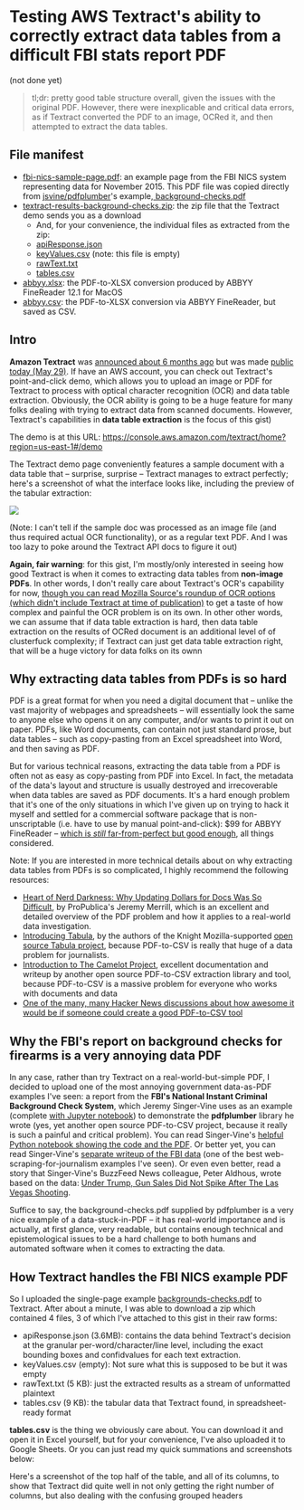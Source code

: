 # Testing AWS Textract's ability to correctly extract data tables from a difficult FBI stats report PDF

(not done yet)

> tl;dr: pretty good table structure overall, given the issues with the original PDF. However, there were inexplicable and critical data errors, as if Textract converted the PDF to an image, OCRed it, and then attempted to extract the data tables.
> 



## File manifest

- [fbi-nics-sample-page.pdf](fbi-nics-sample-page.pdf): an example page from the FBI NICS system representing data for November 2015. This PDF file was copied directly from [jsvine/pdfplumber](https://github.com/jsvine/pdfplumber/blob/master/examples/pdfs/background-checks.pdf)'s example,[ background-checks.pdf](https://github.com/jsvine/pdfplumber/blob/master/examples/pdfs/background-checks.pdf)
- [textract-results-background-checks.zip](results/textract-results-background-checks.zip): the zip file that the Textract demo sends you as a download
    - And, for your convenience, the individual files as extracted from the zip:
     - [apiResponse.json](textract-results-background-checks-zip/apiResponse.json)
     - [keyValues.csv](textract-results-background-checks-zip/keyValues.csv) (note: this file is empty)
     - [rawText.txt](textract-results-background-checks-zip/rawText.txt)
     - [tables.csv](textract-results-background-checks-zip/tables.csv)
- [abbyy.xlsx](results/abbyy.xlsx): the PDF-to-XLSX conversion produced by ABBYY FineReader 12.1 for MacOS
- [abbyy.csv](results/abbyy.csv): the PDF-to-XLSX conversion via ABBYY FineReader, but saved as CSV. 


## Intro


**Amazon Textract** was [announced about 6 months ago](https://news.ycombinator.com/item?id=18554122) but was made [public today (May 29)](https://finance.yahoo.com/news/aws-announces-general-availability-amazon-220000840.html). If have an AWS account, you can check out Textract's point-and-click demo, which allows you to upload an image or PDF for Textract to process with optical character recognition (OCR) and data table extraction. Obviously, the OCR ability is going to be a huge feature for many folks dealing with trying to extract data from scanned documents. However, Textract's capabilities in **data table extraction** is the focus of this gist)

The demo is at this URL: https://console.aws.amazon.com/textract/home?region=us-east-1#/demo


The Textract demo page conveniently features a sample document with a data table that – surprise, surprise – Textract manages to extract perfectly; here's a screenshot of what the interface looks like, including the preview of the tabular extraction:

<a href="https://console.aws.amazon.com/textract/home?region=us-east-1#/demo">
<img src="https://user-images.githubusercontent.com/121520/58604820-4a47ee00-8285-11e9-86eb-14de20306709.png">
</a>


(Note: I can't tell if the sample doc was processed as an image file (and thus required actual OCR functionality), or as a regular text PDF. And I was too lazy to poke around the Textract API docs to figure it out)


**Again, fair warning**: for this gist, I'm mostly/only interested in seeing how good Textract is when it comes to extracting data tables from **non-image PDFs**. In other words, I don't really care about Textract's OCR's capability for now, [though you can read Mozilla Source's roundup of OCR options (which didn't include Textract at time of publication)](https://source.opennews.org/articles/so-many-ocr-options/) to get a taste of how complex and painful the OCR problem is on its own. In other other words, we can assume that if data table extraction is hard, then data table extraction on the results of OCRed document is an additional level of of clusterfuck complexity; if Textract can just get data table extraction right, that will be a huge victory for data folks on its ownn



## Why extracting data tables from PDFs is so hard

PDF is a great format for when you need a digital document that – unlike the vast majority of webpages and spreadsheets – will essentially look the same to anyone else who opens it on any computer, and/or wants to print it out on paper. PDFs, like Word documents, can contain not just standard prose, but data tables – such as copy-pasting from an Excel spreadsheet into Word, and then saving as PDF.

But for various technical reasons, extracting the data table from a PDF is often not as easy as copy-pasting from PDF into Excel. In fact, the metadata of the data's layout and structure is usually destroyed and irrecoverable when data tables are saved as PDF documents. It's a hard enough problem that it's one of the only situations in which I've given up on trying to hack it myself and settled for a commercial software package that is non-unscriptable (i.e. have to use by manual point-and-click): $99 for ABBYY FineReader – [which is *still* far-from-perfect but good enough](https://github.com/helloworlddata/white-house-salaries), all things considered.

Note: If you are interested in more technical details about on why extracting data tables from PDFs is so complicated, I highly recommend the following resources:

- [Heart of Nerd Darkness: Why Updating Dollars for Docs Was So Difficult](https://www.propublica.org/nerds/heart-of-nerd-darkness-why-dollars-for-docs-was-so-difficult), by ProPublica's Jeremy Merrill, which is an excellent and detailed overview of the PDF problem and how it applies to a real-world data investigation.
- [Introducing Tabula](https://source.opennews.org/en-US/articles/introducing-tabula/), by the authors of the Knight Mozilla-supported [open source Tabula project](https://source.opennews.org/articles/introducing-tabula/), because PDF-to-CSV is really that huge of a data problem for journalists.
- [Introduction to The Camelot Project](https://camelot-py.readthedocs.io/en/master/user/intro.html), excellent documentation and writeup by another open source PDF-to-CSV extraction library and tool, because PDF-to-CSV is a massive problem for everyone who works with documents and data
- [One of the many, many Hacker News discussions about how awesome it would be if someone could create a good PDF-to-CSV tool](https://news.ycombinator.com/item?id=13729301)




## Why the FBI's report on background checks for firearms is a very annoying data PDF

In any case, rather than try Textract on a real-world-but-simple PDF, I decided to upload one of the most annoying government data-as-PDF examples I've seen: a report from the **FBI's National Instant Criminal Background Check System**, which Jeremy Singer-Vine uses as an example (complete [with Jupyter notebook](https://github.com/jsvine/pdfplumber/blob/master/examples/notebooks/extract-table-nics.ipynb)) to demonstrate the **pdfplumber** library he wrote (yes, yet another open source PDF-to-CSV project, because it really is such a painful and critical problem). You can read Singer-Vine's [helpful Python notebook showing the code and the PDF](https://github.com/jsvine/pdfplumber/blob/master/examples/notebooks/extract-table-nics.ipynb). Or better yet, you can read Singer-Vine's [separate writeup of the FBI data](https://github.com/BuzzFeedNews/nics-firearm-background-checks) (one of the best web-scraping-for-journalism examples I've seen). Or even even better, read a story that Singer-Vine's BuzzFeed News colleague, Peter Aldhous, wrote based on the data: [Under Trump, Gun Sales Did Not Spike After The Las Vegas Shooting](https://www.buzzfeednews.com/article/peteraldhous/gun-sales-after-vegas-shooting).

Suffice to say, the background-checks.pdf supplied by pdfplumber is a very nice example of a data-stuck-in-PDF – it has real-world importance and is actually, at first glance, very readable, but contains enough technical and epistemological issues to be a hard challenge to both humans and automated software when it comes to extracting the data.

## How Textract handles the FBI NICS example PDF

So I uploaded the single-page example [backgrounds-checks.pdf](https://github.com/jsvine/pdfplumber/blob/master/examples/pdfs/background-checks.pdf) to Textract. After about a minute, I was able to download a zip which contained 4 files, 3 of which I've attached to this gist in their raw forms:


- apiResponse.json (3.6MB): contains the data behind Textract's decision at the granular per-word/character/line level, including the exact bounding boxes and confidvalues for each text extraction.
- keyValues.csv (empty): Not sure what this is supposed to be but it was empty
- rawText.txt (5 KB): just the extracted results as a stream of unformatted plaintext
- tables.csv (9 KB): the tabular data that Textract found, in spreadsheet-ready format


**tables.csv** is the thing we obviously care about. You can download it and open it in Excel yourself, but for your convenience, I've also uploaded it to Google Sheets. Or you can just read my quick summations and screenshots below:

Here's a screenshot of the top half of the table, and all of its columns, to show that Textract did quite well in not only getting the right number of columns, but also dealing with the confusing grouped headers

